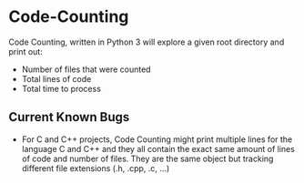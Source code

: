 # Code-Counting

Code Counting, written in Python 3 will explore a given root directory and print out:
* Number of files that were counted
* Total lines of code
* Total time to process

## Current Known Bugs

- For C and C++ projects, Code Counting might print multiple lines for the language C and C++ and they all contain the 
exact same amount of lines of code and number of files. They are the same object but tracking different file 
extensions (.h, .cpp, .c, ...)